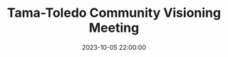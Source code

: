 ---
date: 2023-10-05 22:00:00
dates: 5:00 pm on the 1st Thursday of every month from May 2023 thru Dec 2023
draft: false
durationMinutes: 60
title: Tama-Toledo Community Visioning Meeting
---